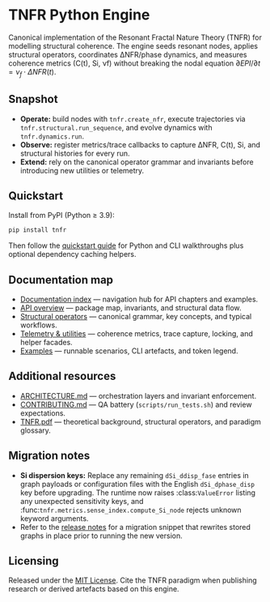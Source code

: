 # TNFR Python Engine

Canonical implementation of the Resonant Fractal Nature Theory (TNFR) for modelling structural
coherence. The engine seeds resonant nodes, applies structural operators, coordinates
ΔNFR/phase dynamics, and measures coherence metrics (C(t), Si, νf) without breaking the nodal
equation $\partial EPI/\partial t = \nu_f \cdot \Delta NFR(t)$.

## Snapshot

- **Operate:** build nodes with `tnfr.create_nfr`, execute trajectories via
  `tnfr.structural.run_sequence`, and evolve dynamics with `tnfr.dynamics.run`.
- **Observe:** register metrics/trace callbacks to capture ΔNFR, C(t), Si, and structural
  histories
  for every run.
- **Extend:** rely on the canonical operator grammar and invariants before introducing new
  utilities or telemetry.

## Quickstart

Install from PyPI (Python ≥ 3.9):

```bash
pip install tnfr
```

Then follow the [quickstart guide](docs/getting-started/quickstart.md) for Python and CLI
walkthroughs plus optional dependency caching helpers.

## Documentation map

- [Documentation index](docs/index.md) — navigation hub for API chapters and examples.
- [API overview](docs/api/overview.md) — package map, invariants, and structural data flow.
- [Structural operators](docs/api/operators.md) — canonical grammar, key concepts, and typical
  workflows.
- [Telemetry & utilities](docs/api/telemetry.md) — coherence metrics, trace capture, locking,
  and helper facades.
- [Examples](docs/examples/README.md) — runnable scenarios, CLI artefacts, and token legend.

## Additional resources

- [ARCHITECTURE.md](ARCHITECTURE.md) — orchestration layers and invariant enforcement.
- [CONTRIBUTING.md](CONTRIBUTING.md) — QA battery (`scripts/run_tests.sh`) and review
  expectations.
- [TNFR.pdf](TNFR.pdf) — theoretical background, structural operators, and paradigm glossary.

## Migration notes

- **Si dispersion keys:** Replace any remaining ``dSi_ddisp_fase`` entries in graph payloads
  or configuration files with the English ``dSi_dphase_disp`` key before upgrading. The
  runtime now raises :class:`ValueError` listing any unexpected sensitivity keys, and
  :func:`tnfr.metrics.sense_index.compute_Si_node` rejects unknown keyword arguments.
- Refer to the [release notes](docs/releases.md#1100-si-dispersion-legacy-keys-removed) for
  a migration snippet that rewrites stored graphs in place prior to running the new version.

## Licensing

Released under the [MIT License](LICENSE.md). Cite the TNFR paradigm when publishing research
or derived artefacts based on this engine.
